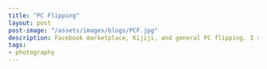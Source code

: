 ```yaml
---
title: "PC Flipping"
layout: post
post-image: "/assets/images/blogs/PCF.jpg"
description: Facebook marketplace, Kijiji, and general PC flipping. I share the experience of buying used systems and components, while flipping them for profit. Despite a few hiccups and bad deals, I show a few of the systems I've flipped over the years.
tags:
- photography
---
```


